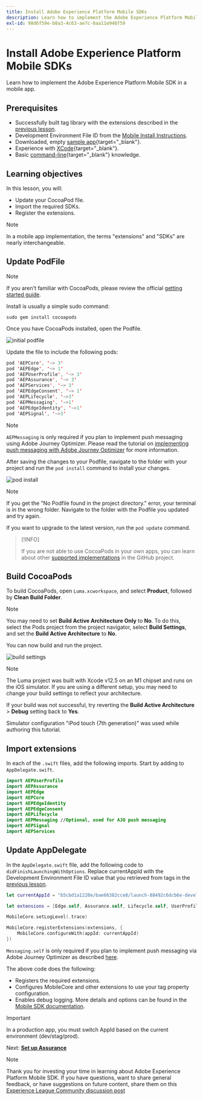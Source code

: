 ```yaml
---
title: Install Adobe Experience Platform Mobile SDKs
description: Learn how to implement the Adobe Experience Platform Mobile SDK in a mobile app.
exl-id: 98d6f59e-b8a3-4c63-ae7c-8aa11e948f59
---
```

# Install Adobe Experience Platform Mobile SDKs

Learn how to implement the Adobe Experience Platform Mobile SDK in a mobile app.

## Prerequisites

* Successfully built tag library with the extensions described in the [previous lesson](configure-tags.md).
* Development Environment File ID from the [Mobile Install Instructions](configure-tags.md#generate-sdk-install-instructions).
* Downloaded, empty [sample app](https://github.com/Adobe-Marketing-Cloud/Luma-iOS-Mobile-App){target="_blank"}.
* Experience with [XCode](https://developer.apple.com/xcode/){target="_blank"}.
* Basic [command-line](https://en.wikipedia.org/wiki/Command-line_interface){target="_blank"} knowledge.

## Learning objectives

In this lesson, you will:

* Update your CocoaPod file.
* Import the required SDKs.
* Register the extensions.

>[!NOTE]
>
>In a mobile app implementation, the terms "extensions" and "SDKs" are nearly interchangeable.


## Update PodFile

>[!NOTE]
>
> If you aren't familiar with CocoaPods, please review the official [getting started guide](https://guides.cocoapods.org/using/getting-started.html).
    
Install is usually a simple sudo command:

```console
sudo gem install cocoapods
```

Once you have CocoaPods installed, open the Podfile.

![initial podfile](assets/mobile-install-initial-podfile.png)

Update the file to include the following pods:

```swift
pod 'AEPCore', '~> 3'
pod 'AEPEdge', '~> 1'
pod 'AEPUserProfile', '~> 3'
pod 'AEPAssurance', '~> 3'
pod 'AEPServices', '~> 3'
pod 'AEPEdgeConsent', '~> 1'
pod 'AEPLifecycle', '~>3'
pod 'AEPMessaging', '~>1'
pod 'AEPEdgeIdentity', '~>1'
pod 'AEPSignal', '~>3'
```

>[!NOTE]
>
> `AEPMessaging` is only required if you plan to implement push messaging using Adobe Journey Optimizer. Please read the tutorial on [implementing push messaging with Adobe Journey Optimizer](journey-optimizer-push.md) for more information.

After saving the changes to your Podfile, navigate to the folder with your project and run the `pod install` command to install your changes.

![pod install](assets/mobile-install-podfile-install.png)
        
>[!NOTE]
>
> If you get the "No Podfile found in the project directory." error, your terminal is in the wrong folder. Navigate to the folder with the Podfile you updated and try again.

If you want to upgrade to the latest version, run the `pod update` command.

>[!INFO]
>
>If you are not able to use CocoaPods in your own apps, you can learn about other [supported implementations](https://github.com/adobe/aepsdk-core-ios#binaries) in the GitHub project.

## Build CocoaPods

To build CocoaPods, open `Luma.xcworkspace`, and select **Product**, followed by **Clean Build Folder**.

>[!NOTE]
>
> You may need to set **Build Active Architecture Only** to **No**. To do this, select the Pods project from the project navigator, select **Build Settings**, and set the **Build Active Architecture** to **No**.

You can now build and run the project.

![build settings](assets/mobile-install-build-settings.png)

>[!NOTE]
>
>The Luma project was built with Xcode v12.5 on an M1 chipset and runs on the iOS simulator. If you are using a different setup, you may need to change your build settings to reflect your architecture.
>
>If your build was not successful, try reverting the **Build Active Architecture** > **Debug** setting back to **Yes**.
>
>Simulator configuration "iPod touch (7th generation)" was used while authoring this tutorial.

## Import extensions

In each of the `.swift` files, add the following imports. Start by adding to `AppDelegate.swift`.

```swift
import AEPUserProfile
import AEPAssurance
import AEPEdge
import AEPCore
import AEPEdgeIdentity
import AEPEdgeConsent
import AEPLifecycle
import AEPMessaging //Optional, used for AJO push messaging
import AEPSignal
import AEPServices
```

## Update AppDelegate

In the `AppDelegate.swift` file, add the following code to `didFinishLaunchingWithOptions`. Replace currentAppId with the Development Environment File ID value that you retrieved from tags in the [previous lesson](configure-tags.md).

```swift
let currentAppId = "b5cbd1a1220e/bae66382cce8/launch-88492c6dcb6e-development"

let extensions = [Edge.self, Assurance.self, Lifecycle.self, UserProfile.self, Consent.self, AEPEdgeIdentity.Identity.self, Messaging.self]

MobileCore.setLogLevel(.trace)

MobileCore.registerExtensions(extensions, {
    MobileCore.configureWith(appId: currentAppId)
})
```

`Messaging.self` is only required if you plan to implement push messaging via Adobe Journey Optimizer as described [here](journey-optimizer-push.md).

The above code does the following:

* Registers the required extensions.
* Configures MobileCore and other extensions to use your tag property configuration.
* Enables debug logging. More details and options can be found in the [Mobile SDK documentation](https://developer.adobe.com/client-sdks/documentation/getting-started/enable-debug-logging/).

>[!IMPORTANT]
>In a production app, you must switch AppId based on the current environment (dev/stag/prod).
>

Next: **[Set up Assurance](assurance.md)**

>[!NOTE]
>
>Thank you for investing your time in learning about Adobe Experience Platform Mobile SDK. If you have questions, want to share general feedback, or have suggestions on future content, share them on this [Experience League Community discussion post](https://experienceleaguecommunities.adobe.com/t5/adobe-experience-platform-data/tutorial-discussion-implement-adobe-experience-cloud-in-mobile/td-p/443796)